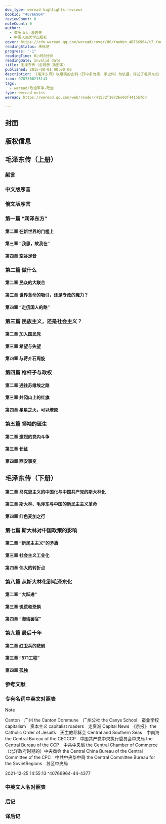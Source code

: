 ```yaml
---
doc_type: weread-highlights-reviews
bookId: "40766964"
reviewCount: 0
noteCount: 0
author:
  - 亚历山大·潘佐夫
  - 中国人民大学出版社
cover: https://cdn.weread.qq.com/weread/cover/80/YueWen_40766964/t7_YueWen_40766964.jpg
readingStatus: 未标记
progress: "-1"
readingTime: 0小时0分钟
readingDate: Invalid date
title: 毛泽东传（全两册 插图本）
published: 2015-08-01 00:00:00
description: 《毛泽东传》以翔实的史料（其中多为第一手史料）为依据，评述了毛泽东的一生,立论客观。该书不同于海内外其他传记的特点是使用了大量俄罗斯档案，进而在毛泽东与共产国际、苏共、苏联和斯大林等苏联领导人的关系方面颇有新说。阐述这种关系也是该书的一个中心内容。
isbn: 9787300215143
tags:
  - weread/政治军事-政治
type: weread-notes
weread: https://weread.qq.com/web/reader/41532f10726e0df4415b7dd

---
```



## 封面

## 版权信息

## 毛泽东传（上册）

### 献言

### 中文版序言

### 俄文版序言

### 第一篇 “润泽东方”

#### 第二章 在新世界的门槛上

#### 第三章 “我思，故我在”

#### 第四章 空谷足音

### 第二篇 做什么

#### 第二章 民众的大联合

#### 第三章 世界革命的吸引，还是专政的魔力？

#### 第四章 “走俄国人的路”

### 第三篇 民族主义，还是社会主义？

#### 第二章 加入国民党

#### 第三章 希望与失望

#### 第四章 与蒋介石周旋

### 第四篇 枪杆子与政权

#### 第二章 通往苏维埃之路

#### 第三章 井冈山上的红旗

#### 第四章 星星之火，可以燎原

### 第五篇 领袖的诞生

#### 第二章 激烈的党内斗争

#### 第三章 长征

#### 第四章 西安事变

## 毛泽东传（下册）

#### 第二章 马克思主义的中国化与中国共产党的斯大林化

#### 第三章 斯大林、毛泽东与中国的新民主主义革命

#### 第四章 红色麦加之行

### 第七篇 斯大林对中国政策的影响

#### 第二章 “新民主主义”的矛盾

#### 第三章 社会主义工业化

#### 第四章 伟大的转折点

### 第八篇 从斯大林化到毛泽东化

#### 第二章 “大跃进”

#### 第三章 饥荒和恐惧

#### 第四章 “海瑞罢官”

### 第九篇 最后十年

#### 第二章 红卫兵的悲剧

#### 第三章 “571工程”

#### 第四章 孤独

### 参考文献

### 专有名词中英文对照表

> [!NOTE] 
> Canton　广州
   the Canton Commune　广州公社
   the Canye School　蚕业学校
   capitalism　资本主义
   capitalist roaders　走资派
   Capital News　《京报》
   the Catholic Order of Jesuits　天主教耶稣会
   Central and Southern Seas　中南海
   the Central Bureau of the CECCCP　中国共产党中央执行委员会中央局
   the Central Bureau of the CCP　中共中央局
   the Central Chamber of Commerce　（北洋政府时期的）中央商会
   the Central China Bureau of the Central Committee of the CPC　中共中央华中局
   the Central Committee Bureau for the SovietRegions　苏区中央局
> 
> 2021-12-25 14:55:13 ^40766964-44-4377

### 中英文人名对照表

### 后记

### 译后记


